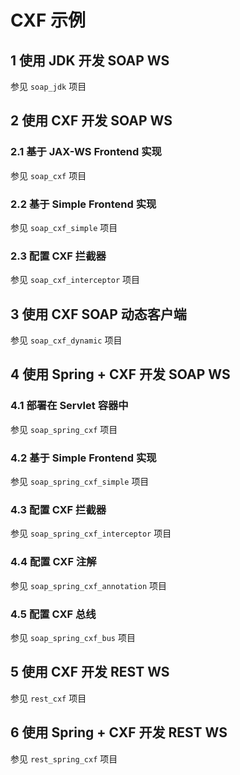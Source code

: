 # CXF 示例

## 1 使用 JDK 开发 SOAP WS

参见 `soap_jdk` 项目

## 2 使用 CXF 开发 SOAP WS

### 2.1 基于 JAX-WS Frontend 实现

参见 `soap_cxf` 项目

### 2.2 基于 Simple Frontend 实现

参见 `soap_cxf_simple` 项目

### 2.3 配置 CXF 拦截器

参见 `soap_cxf_interceptor` 项目

## 3 使用 CXF SOAP 动态客户端

参见 `soap_cxf_dynamic` 项目

## 4 使用 Spring + CXF 开发 SOAP WS

### 4.1 部署在 Servlet 容器中

参见 `soap_spring_cxf` 项目

### 4.2 基于 Simple Frontend 实现

参见 `soap_spring_cxf_simple` 项目

### 4.3 配置 CXF 拦截器

参见 `soap_spring_cxf_interceptor` 项目

### 4.4 配置 CXF 注解

参见 `soap_spring_cxf_annotation` 项目

### 4.5 配置 CXF 总线

参见 `soap_spring_cxf_bus` 项目

## 5 使用 CXF 开发 REST WS

参见 `rest_cxf` 项目

## 6 使用 Spring + CXF 开发 REST WS

参见 `rest_spring_cxf` 项目